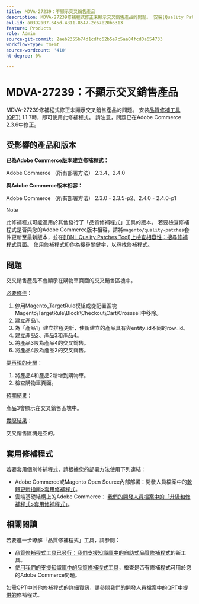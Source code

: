 ```yaml
---
title: MDVA-27239：不顯示交叉銷售產品
description: MDVA-27239修補程式修正未顯示交叉銷售產品的問題。 安裝[Quality Patches Tool (QPT)](/help/announcements/adobe-commerce-announcements/magento-quality-patches-released-new-tool-to-self-serve-quality-patches.md) 1.1.7時，即可使用此修補程式。 請注意，問題已在Adobe Commerce 2.3.6中修正。
exl-id: a0392a07-645d-4811-8547-2c67e20b6313
feature: Products
role: Admin
source-git-commit: 2aeb2355b74d1cdfc62b5e7c5aa04fcd0a654733
workflow-type: tm+mt
source-wordcount: '410'
ht-degree: 0%

---
```


# MDVA-27239：不顯示交叉銷售產品

MDVA-27239修補程式修正未顯示交叉銷售產品的問題。 安裝[品質修補工具(QPT)](/help/announcements/adobe-commerce-announcements/magento-quality-patches-released-new-tool-to-self-serve-quality-patches.md) 1.1.7時，即可使用此修補程式。 請注意，問題已在Adobe Commerce 2.3.6中修正。

## 受影響的產品和版本

**已為Adobe Commerce版本建立修補程式：**

Adobe Commerce （所有部署方法） 2.3.4、2.4.0

**與Adobe Commerce版本相容：**

Adobe Commerce （所有部署方法） 2.3.0 - 2.3.5-p2、2.4.0 - 2.4.0-p1

>[!NOTE]
>
>此修補程式可能適用於其他發行了「品質修補程式」工具的版本。 若要檢查修補程式是否與您的Adobe Commerce版本相容，請將`magento/quality-patches`套件更新至最新版本，並在[[!DNL Quality Patches Tool]上檢查相容性：搜尋修補程式頁面](https://experienceleague.adobe.com/tools/commerce-quality-patches/index.html)。 使用修補程式ID作為搜尋關鍵字，以尋找修補程式。

## 問題

交叉銷售產品不會顯示在購物車頁面的交叉銷售區塊中。

<u>必要條件</u>：

1. 停用Magento_TargetRule模組或從配置區塊Magento\TargetRule\Block\Checkout\Cart\Crosssell中移除。
1. 建立產品1。
1. 為「產品1」建立排程更新，使新建立的產品具有與entity_id不同的row_id。
1. 建立產品2、產品3和產品4。
1. 將產品3設為產品4的交叉銷售。
1. 將產品4設為產品2的交叉銷售。

<u>要再現的步驟</u>：

1. 將產品4和產品2新增到購物車。
1. 檢查購物車頁面。

<u>預期結果</u>：

產品3會顯示在交叉銷售區塊中。

<u>實際結果</u>：

交叉銷售區塊是空的。

## 套用修補程式

若要套用個別修補程式，請根據您的部署方法使用下列連結：

* Adobe Commerce或Magento Open Source內部部署：開發人員檔案中的[軟體更新指南>套用修補程式](https://experienceleague.adobe.com/en/docs/commerce-operations/tools/quality-patches-tool/usage)。
* 雲端基礎結構上的Adobe Commerce： [我們的開發人員檔案中的「升級和修補程式>套用修補程式」](https://experienceleague.adobe.com/en/docs/commerce-cloud-service/user-guide/develop/upgrade/apply-patches)。

## 相關閱讀

若要進一步瞭解「品質修補程式」工具，請參閱：

* [品質修補程式工具已發行：我們支援知識庫中的自助式品質修補程式](/help/announcements/adobe-commerce-announcements/magento-quality-patches-released-new-tool-to-self-serve-quality-patches.md)的新工具。
* [使用我們的支援知識庫中的品質修補程式工具](/help/support-tools/patches-available-in-qpt-tool/check-patch-for-magento-issue-with-magento-quality-patches.md)，檢查是否有修補程式可用於您的Adobe Commerce問題。

如需QPT中其他修補程式的詳細資訊，請參閱我們的開發人員檔案中的[QPT中提供的](https://experienceleague.adobe.com/tools/commerce-quality-patches/index.html)修補程式。
